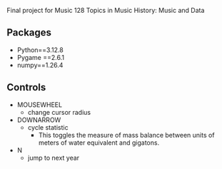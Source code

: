 Final project for Music 128 Topics in Music History: Music and Data

## Packages

- Python==3.12.8
- Pygame ==2.6.1
- numpy==1.26.4

## Controls

- MOUSEWHEEL
  - change cursor radius
- DOWNARROW
  - cycle statistic
    - This toggles the measure of mass balance between units of meters of water equivalent and gigatons.
- N
  - jump to next year
